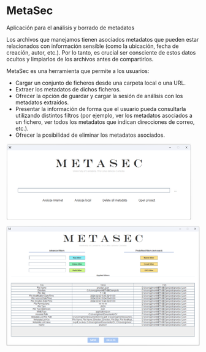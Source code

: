 # MetaSec
Aplicación para el análisis y borrado de metadatos

Los archivos que manejamos tienen asociados metadatos que pueden estar relacionados con información sensible (como la ubicación, fecha de creación, autor, etc.). Por lo tanto, es crucial ser consciente de estos datos ocultos y limpiarlos de los archivos antes de compartirlos.

MetaSec es una herramienta que permite a los usuarios:
- Cargar un conjunto de ficheros desde una carpeta local o una URL.
- Extraer los metadatos de dichos ficheros.
- Ofrecer la opción de guardar y cargar la sesión de análisis con los metadatos extraídos.
- Presentar la información de forma que el usuario pueda consultarla utilizando distintos filtros (por ejemplo, ver los metadatos asociados a un fichero, ver todos los metadatos que indican direcciones de correo, etc.).
- Ofrecer la posibilidad de eliminar los metadatos asociados.

![](img/Picture1.png)


![](img/Picture2.png)